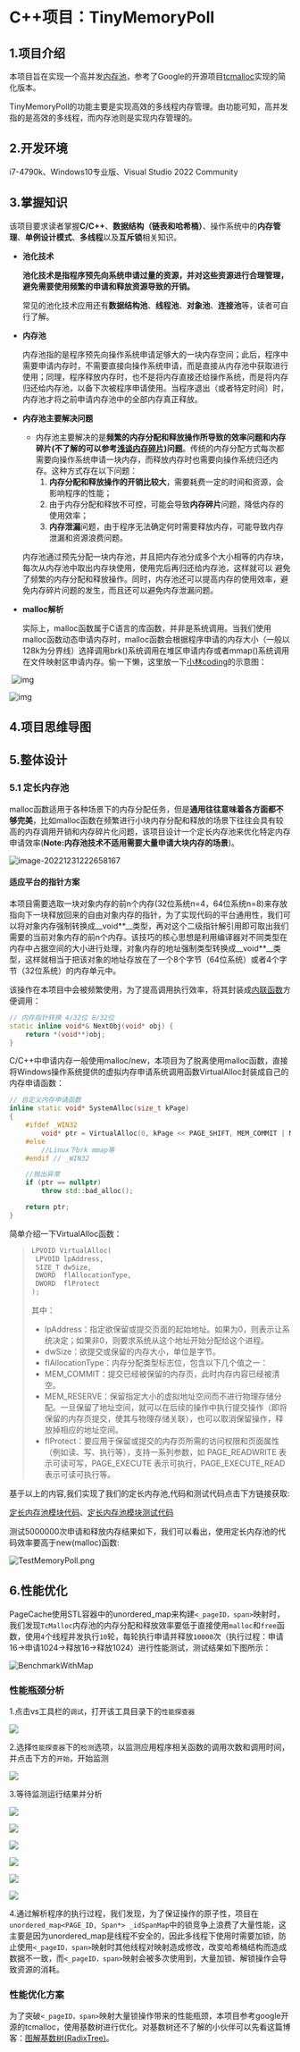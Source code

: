 # C++项目：TinyMemoryPoll

## 1.项目介绍

本项目旨在实现一个高并发[内存池](https://so.csdn.net/so/search?q=内存池&spm=1001.2101.3001.7020)，参考了Google的开源项目[tcmalloc](https://github.com/google/tcmalloc)实现的简化版本。

TinyMemoryPoll的功能主要是实现高效的多线程内存管理。由功能可知，高并发指的是高效的多线程，而内存池则是实现内存管理的。

## 2.开发环境

i7-4790k、Windows10专业版、Visual Studio 2022 Community

## 3.掌握知识

该项目要求读者掌握**C/C++**、**数据结构（链表和哈希桶）**、操作系统中的**内存管理**、**单例设计模式**、**多线程**以及**互斥锁**相关知识。

- **池化技术**

  **池化技术是指程序预先向系统申请过量的资源，并对这些资源进行合理管理，避免需要使用频繁的申请和释放资源导致的开销。**

  常见的池化技术应用还有**数据结构池**、**线程池**、**对象池**、**连接池**等，读者可自行了解。

- **内存池**

  内存池指的是程序预先向操作系统申请足够大的一块内存空间；此后，程序中需要申请内存时，不需要直接向操作系统申请，而是直接从内存池中获取进行使用；同理，程序释放内存时，也不是将内存直接还给操作系统，而是将内存归还给内存池，以备下次被程序申请使用。当程序退出（或者特定时间）时，内存池才将之前申请内存池中的全部内存真正释放。

- **内存池主要解决问题**

  - 内存池主要解决的是**频繁的内存分配和释放操作所导致的效率问题和内存碎片(不了解的可以参考[浅谈内存碎片](https://blog.csdn.net/fdk_lcl/article/details/89482835))问题**。传统的内存分配方式每次都需要向操作系统申请一块内存，而释放内存时也需要向操作系统归还内存。这种方式存在以下问题：
    1. **内存分配和释放操作的开销比较大**，需要耗费一定的时间和资源，会影响程序的性能；
    2. 由于内存分配和释放不可控，可能会导致**内存碎片**问题，降低内存的使用效率；
    3. **内存泄漏**问题，由于程序无法确定何时需要释放内存，可能导致内存泄漏和资源浪费问题。
  
  ​	内存池通过预先分配一块内存池，并且把内存池分成多个大小相等的内存块，每次从内存池中取出内存块使用，使用完后再归还给内存池，这样就可以  避免了频繁的内存分配和释放操作。同时，内存池还可以提高内存的使用效率，避免内存碎片问题的发生，而且还可以避免内存泄漏问题。
  
- **malloc解析**

  实际上，malloc函数属于C语言的库函数，并非是系统调用。当我们使用malloc函数动态申请内存时，malloc函数会根据程序申请的内存大小（一般以128k为分界线）选择调用brk()系统调用在堆区申请内存或者mmap()系统调用在文件映射区申请内存。偷一下懒，这里放一下[小林coding](https://xiaolincoding.com/)的示意图：


​	![img](https://cdn.xiaolincoding.com/gh/xiaolincoder/ImageHost/%E6%93%8D%E4%BD%9C%E7%B3%BB%E7%BB%9F/%E5%86%85%E5%AD%98%E7%AE%A1%E7%90%86/brk%E7%94%B3%E8%AF%B7.png)

![img](https://cdn.xiaolincoding.com/gh/xiaolincoder/ImageHost/%E6%93%8D%E4%BD%9C%E7%B3%BB%E7%BB%9F/%E5%86%85%E5%AD%98%E7%AE%A1%E7%90%86/brk%E7%94%B3%E8%AF%B7.png)

## 4.项目思维导图



## 5.整体设计

### 5.1 定长内存池

malloc函数适用于各种场景下的内存分配任务，但是**通用往往意味着各方面都不够完美**，比如malloc函数在频繁进行小块内存分配和释放的场景下往往会具有较高的内存调用开销和内存碎片化问题，该项目设计一个定长内存池来优化特定内存申请效率(**Note:内存池技术不适用需要大量申请大块内存的场景**)。

![image-20221231222658167](https://img-blog.csdnimg.cn/img_convert/bbd073cc7724dd20913168d6426f6ce4.png)

#### 适应平台的指针方案

本项目需要选取一块对象内存的前n个内存(32位系统n=4，64位系统n=8)来存放指向下一块释放回来的自由对象内存的指针，为了实现代码的平台通用性，我们可以将对象内存强制转换成__void**__类型，再对这个二级指针解引用即可取出我们需要的当前对象内存的前n个内存。该技巧的核心思想是利用编译器对不同类型在内存中占据空间的大小进行处理，对象内存的地址强制类型转换成__void**__类型，这样就相当于把该对象的地址存放在了一个8个字节（64位系统）或者4个字节（32位系统）的内存单元中。

该操作在本项目中会被频繁使用，为了提高调用执行效率，将其封装成[内联函数](https://www.runoob.com/cplusplus/cpp-inline-functions.html)方便调用：

```c++
// 内存指针转换 4/32位 8/32位
static inline void*& NextObj(void* obj) {
	return *(void**)obj;
}
```

C/C++中申请内存一般使用malloc/new，本项目为了脱离使用malloc函数，直接将Windows操作系统提供的虚拟内存申请系统调用函数VirtualAlloc封装成自己的内存申请函数：

```c++
// 自定义内存申请函数
inline static void* SystemAlloc(size_t kPage)
{
	#ifdef _WIN32
		void* ptr = VirtualAlloc(0, kPage << PAGE_SHIFT, MEM_COMMIT | MEM_RESERVE, PAGE_READWRITE);
	#else
		//Linux下brk mmap等
	#endif // _WIN32

	//抛出异常
	if (ptr == nullptr)
		throw std::bad_alloc();

	return ptr;
}
```

简单介绍一下VirtualAlloc函数：

>```c++
>LPVOID VirtualAlloc(
>  LPVOID lpAddress,
>  SIZE_T dwSize,
>  DWORD  flAllocationType,
>  DWORD  flProtect
>);
>```
>
>其中：
>
>- lpAddress：指定欲保留或提交页面的起始地址。如果为0，则表示让系统决定；如果非0，则要求系统从这个地址开始分配给这个进程。
>- dwSize：欲提交或保留的内存大小，单位是字节。
>- flAllocationType：内存分配类型标志位，包含以下几个值之一：
>  - MEM_COMMIT：提交已经被保留的内存页，此时内存内容已经被清空。
>  - MEM_RESERVE：保留指定大小的虚拟地址空间而不进行物理存储分配。一旦保留了地址空间，就可以在后续的操作中执行提交操作（即将保留的内存页提交，使其与物理存储关联），也可以取消保留操作，释放掉相应的地址空间。
>- flProtect：要应用于保留或提交的内存页所需的访问权限和页面属性（例如读、写、执行等），支持一系列参数，如 PAGE_READWRITE 表示可读可写，PAGE_EXECUTE 表示可执行，PAGE_EXECUTE_READ 表示可读可执行等。

基于以上的内容,我们实现了我们的定长内存池,代码和测试代码点击下方链接获取:

[定长内存池模块代码](https://github.com/ZeroOneTaT/TinyMemoryPoll/blob/master/TinyMemoryPoll/MemoryPool.h)、[定长内存池模块测试代码](https://github.com/ZeroOneTaT/TinyMemoryPoll/blob/master/TinyMemoryPoll/TestMemoryPoll.cpp)

测试5000000次申请和释放内存结果如下，我们可以看出，使用定长内存池的代码效率要高于new(malloc)函数:

![TestMemoryPoll.png](https://github.com/ZeroOneTaT/TinyMemoryPoll/blob/master/images/TestMemoryPoll.png?raw=true)

## 6.性能优化

PageCache使用STL容器中的unordered_map来构建`<_pageID，span>`映射时，我们发现`TcMalloc`内存池的内存分配和释放效率要低于直接使用`malloc`和`free`函数，使用`4`个线程并发执行`10`轮，每轮执行申请并释放`10000`次（执行过程：申请16->申请1024->释放16->释放1024）进行性能测试，测试结果如下图所示：

![BenchmarkWithMap](D:\ZeroOne\文档\学习\开发\TinyTcMalloc\images\BenchmarkWithMap.png)

### 性能瓶颈分析

1.点击vs工具栏的`调试`，打开该工具目录下的`性能探查器`

![](D:\ZeroOne\文档\学习\开发\TinyTcMalloc\images\Analysis0.png)

2.选择`性能探查器`下的`检测`选项，以监测应用程序相关函数的调用次数和调用时间，并点击下方的`开始`，开始监测

![](D:\ZeroOne\文档\学习\开发\TinyTcMalloc\images\Analysis1.png)

3.等待监测运行结果并分析

![](D:\ZeroOne\文档\学习\开发\TinyTcMalloc\images\Analysis2.png)

![](D:\ZeroOne\文档\学习\开发\TinyTcMalloc\images\Analysis3.png)

![](D:\ZeroOne\文档\学习\开发\TinyTcMalloc\images\Anaysis4.png)

![](D:\ZeroOne\文档\学习\开发\TinyTcMalloc\images\Analysis5.png)

![](D:\ZeroOne\文档\学习\开发\TinyTcMalloc\images\Analysis6.png)

![](D:\ZeroOne\文档\学习\开发\TinyTcMalloc\images\Analysis7.png)

4.通过解析程序的执行过程，我们发现，为了保证操作的原子性，项目在`unordered_map<PAGE_ID, Span*> _idSpanMap`中的锁竞争上浪费了大量性能，这主要是因为unordered_map是线程不安全的，因此多线程下使用时需要加锁，防止使用`<_pageID，span>`映射时其他线程对映射造成修改，改变哈希桶结构而造成数据不一致，而`<_pageID，span>`映射会被多次使用到，大量加锁、解锁操作会导致资源的消耗。

### 性能优化方案

为了突破`<_pageID，span>`映射大量锁操作带来的性能瓶颈，本项目参考google开源的tcmalloc，使用基数树进行优化。对基数树还不了解的小伙伴可以先看这篇博客：[图解基数树(RadixTree)](https://blog.csdn.net/qq_41583040/article/details/130416816)。
